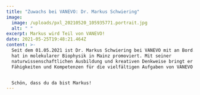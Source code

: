 ```yaml
---
title: "Zuwachs bei VANEVO: Dr. Markus Schwiering"
image:
  image: /uploads/pxl_20210520_105935771.portrait.jpg
  alt: " "
excerpt: Markus wird Teil von VANEVO!
date: 2021-05-25T19:48:21.464Z
content: >-
  Seit dem 01.05.2021 ist Dr. Markus Schwiering bei VANEVO mit an Bord. Markus
  hat in molekularer Biophysik in Mainz promoviert. Mit seiner
  naturwissenschaftlichen Ausbildung und kreativen Denkweise bringt er wertvolle
  Fähigkeiten und Kompetenzen für die vielfältigen Aufgaben von VANEVO mit.


  Schön, dass du da bist Markus!
---
```

